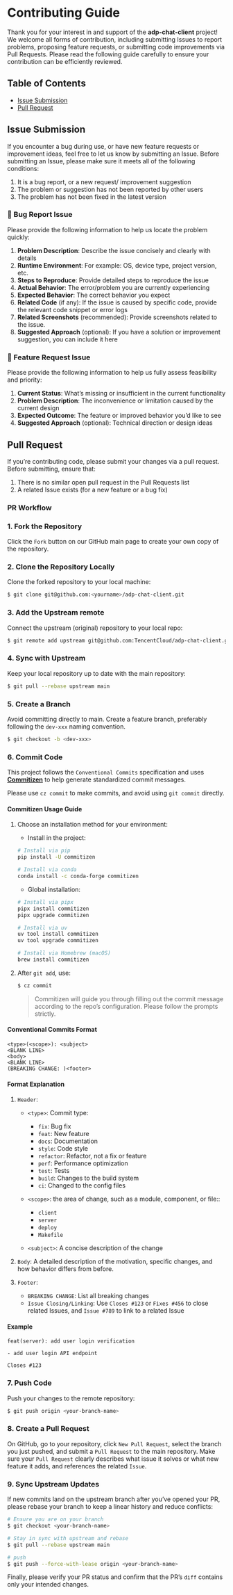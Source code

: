 # Contributing Guide

Thank you for your interest in and support of the **adp-chat-client** project! We welcome all forms of contribution, including submitting Issues to report problems, proposing feature requests, or submitting code improvements via Pull Requests. Please read the following guide carefully to ensure your contribution can be efficiently reviewed.

## Table of Contents

* [Issue Submission](#issue-submission)
* [Pull Request](#pull-request)

## Issue Submission

If you encounter a bug during use, or have new feature requests or improvement ideas, feel free to let us know by submitting an Issue. Before submitting an Issue, please make sure it meets all of the following conditions:

1. It is a bug report, or a new request/ improvement suggestion
2. The problem or suggestion has not been reported by other users
3. The problem has not been fixed in the latest version

### 🐛 Bug Report Issue

Please provide the following information to help us locate the problem quickly:

1. **Problem Description**: Describe the issue concisely and clearly with details
2. **Runtime Environment**: For example: OS, device type, project version, etc.
3. **Steps to Reproduce**: Provide detailed steps to reproduce the issue
4. **Actual Behavior**: The error/problem you are currently experiencing
5. **Expected Behavior**: The correct behavior you expect
6. **Related Code** (if any): If the issue is caused by specific code, provide the relevant code snippet or error logs
7. **Related Screenshots** (recommended): Provide screenshots related to the issue.
8. **Suggested Approach** (optional): If you have a solution or improvement suggestion, you can include it here

### 📝 Feature Request Issue

Please provide the following information to help us fully assess feasibility and priority:

1. **Current Status**: What’s missing or insufficient in the current functionality
2. **Problem Description**: The inconvenience or limitation caused by the current design
3. **Expected Outcome**: The feature or improved behavior you’d like to see
4. **Suggested Approach** (optional): Technical direction or design ideas

## Pull Request

If you’re contributing code, please submit your changes via a pull request. Before submitting, ensure that:

1. There is no similar open pull request in the Pull Requests list
2. A related Issue exists (for a new feature or a bug fix)

### PR Workflow

### 1. Fork the Repository

Click the `Fork` button on our GitHub main page to create your own copy of the repository.

### 2. Clone the Repository Locally

Clone the forked repository to your local machine:

```bash
$ git clone git@github.com:<yourname>/adp-chat-client.git
```

### 3. Add the Upstream remote

Connect the upstream (original) repository to your local repo:

```bash
$ git remote add upstream git@github.com:TencentCloud/adp-chat-client.git
```

### 4. Sync with Upstream

Keep your local repository up to date with the main repository:

```bash
$ git pull --rebase upstream main
```

### 5. Create a Branch

Avoid committing directly to main. Create a feature branch, preferably following the `dev-xxx` naming convention.

```bash
$ git checkout -b <dev-xxx>
```

### 6. Commit Code

This project follows the `Conventional Commits` specification and uses [**Commitizen**](https://commitizen-tools.github.io/commitizen/) to help generate standardized commit messages.

Please use `cz commit` to make commits, and avoid using `git commit` directly.

#### Commitizen Usage Guide

1. Choose an installation method for your environment:

   * Install in the project:

   ```bash
   # Install via pip
   pip install -U commitizen

   # Install via conda
   conda install -c conda-forge commitizen
   ```

   * Global installation:

   ```bash
   # Install via pipx
   pipx install commitizen
   pipx upgrade commitizen

   # Install via uv
   uv tool install commitizen
   uv tool upgrade commitizen

   # Install via Homebrew (macOS)
   brew install commitizen
   ```
2. After `git add`, use:

   ```bash
   $ cz commit
   ```

   > Commitizen will guide you through filling out the commit message according to the repo’s configuration. Please follow the prompts strictly.

#### Conventional Commits Format

```text
<type>(<scope>): <subject>
<BLANK LINE>
<body>
<BLANK LINE>
(BREAKING CHANGE: )<footer>
```

#### Format Explanation

1. `Header`:

   * `<type>`: Commit type:

     * `fix`: Bug fix
     * `feat`: New feature
     * `docs`: Documentation
     * `style`: Code style
     * `refactor`: Refactor, not a fix or feature
     * `perf`: Performance optimization
     * `test`: Tests
     * `build`: Changes to the build system
     * `ci`: Changed to the config files
   * `<scope>`: the area of change, such as a module, component, or file::
     * `client`
     * `server`
     * `deploy`
     * `Makefile`
   * `<subject>`: A concise description of the change
2. `Body`: A detailed description of the motivation, specific changes, and how behavior differs from before.
3. `Footer`:

   * `BREAKING CHANGE`: List all breaking changes
   * `Issue Closing/Linking`: Use `Closes #123` or `Fixes #456` to close related Issues, and `Issue #789` to link to a related Issue

#### Example

```text
feat(server): add user login verification

- add user login API endpoint

Closes #123
```

### 7. Push Code

Push your changes to the remote repository:

```bash
$ git push origin <your-branch-name>
```

### 8. Create a Pull Request

On GitHub, go to your repository, click `New Pull Request`, select the branch you just pushed, and submit a `Pull Request` to the main repository. Make sure your `Pull Request` clearly describes what issue it solves or what new feature it adds, and references the related `Issue`.

### 9. Sync Upstream Updates

If new commits land on the upstream branch after you’ve opened your PR, please rebase your branch to keep a linear history and reduce conflicts:

```bash
# Ensure you are on your branch
$ git checkout <your-branch-name>

# Stay in sync with upstream and rebase
$ git pull --rebase upstream main

# push
$ git push --force-with-lease origin <your-branch-name>
```

Finally, please verify your PR status and confirm that the PR’s `diff` contains only your intended changes.